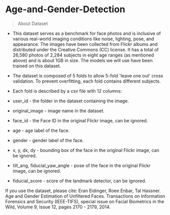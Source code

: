 # Age-and-Gender-Detection

> About Dataset

- This dataset serves as a benchmark for face photos and is inclusive of various real-world imaging conditions like noise, lighting, pose, and appearance. The images have been collected from Flickr albums and distributed under the Creative Commons (CC) license. It has a total of 26,580 photos of 2,284 subjects in eight age ranges (as mentioned above) and is about 1GB in size. The models we will use have been trained on this dataset.


- The dataset is composed of 5 folds to allow 5-fold 'leave one out' cross validation. To prevent overfitting, each fold contains different subjects. 

- Each fold is described by a csv file with 12 columns:

- user_id - the folder in the dataset containing the image. 

- original_image - image name in the dataset.

- face_id - the Face ID in the original Flickr image, can be ignored. 

- age - age label of the face.

- gender - gender label of the face.

- x, y, dx, dy - bounding box of the face in the original Flickr image, can be ignored.

- tilt_ang, fiducial_yaw_angle - pose of the face in the original Flickr image, can be ignored. 

- fiducial_score - score of the landmark detector, can be ignored. 

If you use the dataset, please cite: Eran Eidinger, Roee Enbar, Tal Hassner. Age and Gender Estimation of Unfiltered Faces. Transactions on Information Forensics and Security (IEEE-TIFS), special issue on Facial Biometrics in the Wild, Volume 9, Issue 12, pages 2170 - 2179, 2014.
